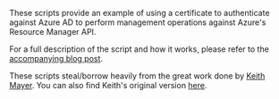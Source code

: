 These scripts provide an example of using a certificate to authenticate against Azure AD to perform management operations against Azure's Resource Manager API. 

For a full description of the script and how it works, please refer to the [accompanying blog post](https://brentdacodemonkey.wordpress.com/2016/12/07/azure-administration-with-certificates/).

These scripts steal/borrow heavily from the great work done by [Keith Mayer](https://blogs.technet.microsoft.com/keithmayer/). You can also find Keith's original version [here](https://github.com/robotechredmond/Azure-PowerShell-Snippets/blob/master/Azure%20RM%20-%20Key%20Vault%20with%20Service%20Principal%20cert-based%20auth%20using%20Enterprise%20CA%20certs.ps1).

